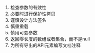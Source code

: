 1. 检查参数的有效性
2. 必要时进行保护性拷贝
3. 谨慎设计方法签名
4. 慎重重载
5. 慎用可变参数
6. 返回零长度的数组或者集合，而不是null
7. 为所有导出的API元素编写文档注释

